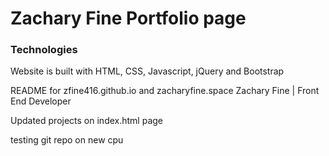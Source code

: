 

<h1>Zachary Fine Portfolio page</h1>

<h3>Technologies</h3>
<p>Website is built with HTML, CSS, Javascript, jQuery and Bootstrap</p>

README for zfine416.github.io and zacharyfine.space
Zachary Fine | Front End Developer

Updated projects on index.html page

testing git repo on new cpu


